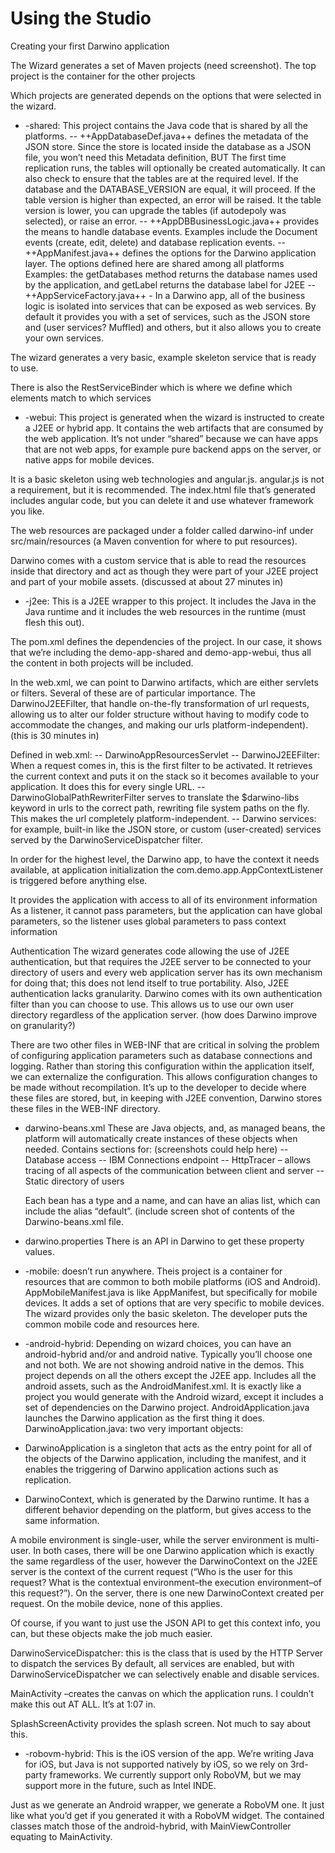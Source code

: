 Using the Studio
=======================
Creating your first Darwino application

The Wizard generates a set of Maven projects (need screenshot). The top project is the container for the other projects

Which projects are generated depends on the options that were selected in the wizard.
- -shared: This project contains the Java code that is shared by all the platforms.
-- ++AppDatabaseDef.java++ defines the metadata of the JSON store. Since the store is located inside the database as a JSON file, you won’t need this Metadata definition, BUT
The first time replication runs, the tables will optionally be created automatically.
It can also check to ensure that the tables are at the required level. If the database and the DATABASE_VERSION are equal, it will proceed. If the table version is higher than expected, an error will be raised. It the table version is lower, you can upgrade the tables (if autodepoly was selected), or raise an error.
-- ++AppDBBusinessLogic.java++ provides the means to handle database events. Examples include the Document events (create, edit, delete) and database replication events.
-- ++AppManifest.java++ defines the options for the Darwino application layer.
The options defined here are shared among all platforms
Examples: the getDatabases method returns the database names used by the application, and getLabel returns the database label for J2EE
-- ++AppServiceFactory.java++ - In a Darwino app, all of the business logic is isolated into services that can be exposed as web services.
By default it provides you with a set of services, such as the JSON store and (user services? Muffled) and others, but it also allows you to create your own services.
 
 The wizard generates a very basic, example skeleton service that is ready to use.
 
 There is also the RestServiceBinder which is where we define which elements match to which services

- -webui: This project is generated when the wizard is instructed to create a J2EE or hybrid app. It contains the web artifacts that are consumed by the web application. It’s not under “shared” because we can have apps that are not web apps, for example pure backend apps on the server, or native apps for mobile devices.
 
 It is a basic skeleton using web technologies and angular.js. angular.js is not a requirement, but it is recommended. The index.html file that’s generated includes angular code, but you can delete it and use whatever framework you like.
 
 The web resources are packaged under a folder called darwino-inf under src/main/resources (a Maven convention for where to put resources). 
 
 Darwino comes with a custom service that is able to read the resources inside that directory and act as though they were part of your J2EE project and part of your mobile assets. (discussed at about 27 minutes in)

- -j2ee: This is a J2EE wrapper to this project. It includes the Java in the Java runtime and it includes the web resources in the runtime (must flesh this out).
 
 The pom.xml defines the dependencies of the project. In our case, it shows that we’re including the demo-app-shared and demo-app-webui, thus all the content in both projects will be included.
 
 In the web.xml, we can point to Darwino artifacts, which are either servlets or filters. Several of these are of particular importance. The DarwinoJ2EEFilter, that handle on-the-fly transformation of url requests, allowing us to alter our folder structure without having to modify code to accommodate the changes, and making our urls platform-independent). (this is 30 minutes in)
 
 Defined in web.xml:
-- DarwinoAppResourcesServlet
-- DarwinoJ2EEFilter: When a request comes in, this is the first filter to be activated. It retrieves the current context and puts it on the stack so it becomes available to your application. It does this for every single URL.
-- DarwinoGlobalPathRewriterFilter serves to translate the $darwino-libs keyword in urls to the correct path, rewriting file system paths on the fly. This makes the url completely platform-independent.
-- Darwino services: for example, built-in like the JSON store, or custom (user-created) services served by the DarwinoServiceDispatcher filter.
 
 In order for the highest level, the Darwino app, to have the context it needs available, at application initialization the com.demo.app.AppContextListener is triggered before anything else.
 
 It provides the application with access to all of its environment information
As a listener, it cannot pass parameters, but the application can have global parameters, so the listener uses global parameters to pass context information
 
 Authentication
The wizard generates code allowing the use of J2EE authentication, but that requires the J2EE server to be connected to your directory of users and every web application server has its own mechanism for doing that; this does not lend itself to true portability. Also, J2EE authentication lacks granularity.
Darwino comes with its own authentication filter than you can choose to use. This allows us to use our own user directory regardless of the application server.
(how does Darwino improve on granularity?)
 
 There are two other files in WEB-INF that are critical in solving the problem of configuring application parameters such as database connections and logging. Rather than storing this configuration within the application itself, we can externalize the configuration. This allows configuration changes to be made without recompilation. It’s up to the developer to decide where these files are stored, but, in keeping with J2EE convention, Darwino stores these files in the WEB-INF directory.
 
 - darwino-beans.xml
  These are Java objects, and, as managed beans, the platform will automatically create instances of these objects when needed.
  Contains sections for: (screenshots could help here)
  -- Database access
  -- IBM Connections endpoint
  -- HttpTracer – allows tracing of all aspects of the communication between client and server
  -- Static directory of users
   
   Each bean has a type and a name, and can have an alias list, which can include the alias “default”. 
(include screen shot of contents of the Darwino-beans.xml file.
 
 - darwino.properties
 There is an API in Darwino to get these property values.

- -mobile: doesn’t run anywhere. Theis project is a container for resources that are common to both mobile platforms (iOS and Android).
AppMobileManifest.java is like AppManifest, but specifically for mobile devices. It adds a set of options that are very specific to mobile devices. The wizard provides only the basic skeleton. The developer puts the common mobile code and resources here.

- -android-hybrid: Depending on wizard choices, you can have an android-hybrid and/or and android native. Typically you’ll choose one and not both. We are not showing android native in the demos.
This project depends on all the others except the J2EE app.
Includes all the android assets, such as the AndroidManifest.xml.
It is exactly like a project you would generate with the Android wizard, except it includes a set of dependencies on the Darwino project.
AndroidApplication.java launches the Darwino application as the first thing it does.
DarwinoApplication.java: two very important objects:
- DarwinoApplication is a singleton that acts as the entry point for all of the objects of the Darwino application, including the manifest, and it enables the triggering of Darwino application actions such as replication.
- DarwinoContext, which is generated by the Darwino runtime. It has a different behavior depending on the platform, but gives access to the same information.
 
 A mobile environment is single-user, while the server environment is multi-user. In both cases, there will be one Darwino application which is exactly the same regardless of the user, however the DarwinoContext on the J2EE server is the context of the current request (“Who is the user for this request? What is the contextual environment–the execution environment–of this request?”). On the server, there is one new DarwinoContext created per request. On the mobile device, none of this applies.
 
 Of course, if you want to just use the JSON API to get this context info, you can, but these objects make the job much easier.
 
 DarwinoServiceDispatcher: this is the class that is used by the HTTP Server to dispatch the services
By default, all services are enabled, but with DarwinoServiceDispatcher we can selectively enable and disable services.
 
 MainActivity –creates the canvas on which the application runs.
I couldn’t make this out AT ALL. It’s at 1:07 in.
 
 SplashScreenActivity provides the splash screen. Not much to say about this.

- -robovm-hybrid: This is the iOS version of the app.
We’re writing Java for iOS, but Java is not supported natively by iOS, so we rely on 3rd-party frameworks. We currently support only RoboVM, but we may support more in the future, such as Intel INDE.
 
 Just as we generate an Android wrapper, we generate a RoboVM one. It just like what you’d get if you generated it with a RoboVM widget. The contained classes match those of the android-hybrid, with MainViewController equating to MainActivity.
